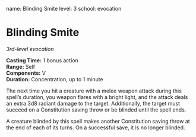 name: Blinding Smite
level: 3
school: evocation

# Blinding Smite 
_3rd-level evocation_

**Casting Time:** 1 bonus action  
**Range:** Self  
**Components:** V  
**Duration:** Concentration, up to 1 minute 


The next time you hit a creature with a melee weapon attack during this spell’s duration, you weapon flares with a bright light, and the attack deals an extra 3d8 radiant damage to the target. Additionally, the target must succeed on a Constitution saving throw or be blinded until the spell ends. 

A creature blinded by this spell makes another Constitution saving throw at the end of each of its turns. On a successful save, it is no longer blinded.